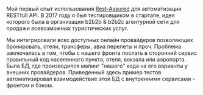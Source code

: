 Мой первый опыт использования  [Rest-Assured](http://rest-assured.io/) для автоматизации RESTfull API. В 2017 году я был тестировщиком в стартапе, идея которого была в организации b2b2b & b2b2c агентурной сети для продажи всевозможных туристических услуг.

Мы интегрировали всех доступных онлайн провайдеров позволяющих бронировать, отели, трансферы, авиа перелеты и проч. Проблема заключалась в том, чтобы с нашего фронта послать в сторонний сервис правильный код населенного пункта, отеля, вокзала или аэропорта. Была БД, где производился мапинг "нашего" кода на его варианты у внешних провайдеров. Приведенный здесь пример тестов автоматизировал взаимодействие этой БД с внутренними сервисами - фронтом и бэком. 